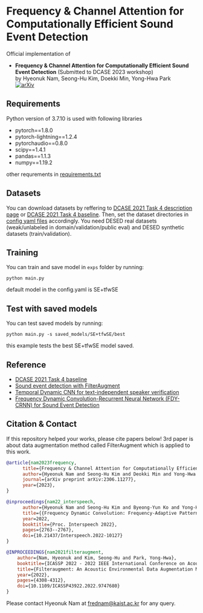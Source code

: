 # Frequency & Channel Attention for Computationally Efficient Sound Event Detection

Official implementation of <br>
 - **Frequency & Channel Attention for Computationally Efficient Sound Event Detection** (Submitted to DCASE 2023 workshop) <br>
by Hyeonuk Nam, Seong-Hu Kim, Doekki Min, Yong-Hwa Park <br>[![arXiv](https://img.shields.io/badge/arXiv-2306.11277-brightgreen)](https://arxiv.org/abs/2306.11277)<br>


## Requirements
Python version of 3.7.10 is used with following libraries
- pytorch==1.8.0
- pytorch-lightning==1.2.4
- pytorchaudio==0.8.0
- scipy==1.4.1
- pandas==1.1.3
- numpy==1.19.2


other requrements in [requirements.txt](./requirements.txt)


## Datasets
You can download datasets by reffering to [DCASE 2021 Task 4 description page](http://dcase.community/challenge2021/task-sound-event-detection-and-separation-in-domestic-environments) or [DCASE 2021 Task 4 baseline](https://github.com/DCASE-REPO/DESED_task). Then, set the dataset directories in [config yaml files](./configs/) accordingly. You need DESED real datasets (weak/unlabeled in domain/validation/public eval) and DESED synthetic datasets (train/validation).

## Training
You can train and save model in `exps` folder by running:
```shell
python main.py
```
default model in the config.yaml is SE+tfwSE

## Test with saved models
You can test saved models by running:
```shell
python main.py -s saved_models/SE+tfwSE/best
```
this example tests the best SE+tfwSE model saved.



## Reference
- [DCASE 2021 Task 4 baseline](https://github.com/DCASE-REPO/DESED_task) <br>
- [Sound event detection with FilterAugment](https://github.com/frednam93/FilterAugSED) <br>
- [Temporal Dynamic CNN for text-independent speaker verification](https://https://github.com/shkim816/temporal_dynamic_cnn)
- [Frequency Dynamic Convolution-Recurrent Neural Network (FDY-CRNN) for Sound Event Detection](https://github.com/frednam93/FDY-SED)

## Citation & Contact
If this repository helped your works, please cite papers below! 3rd paper is about data augmentation method called FilterAugment which is applied to this work.
```bib
@article{nam2023frequency,
      title={Frequency & Channel Attention for Computationally Efficient Sound Event Detection}, 
      author={Hyeonuk Nam and Seong-Hu Kim and Deokki Min and Yong-Hwa Park},
      journal={arXiv preprint arXiv:2306.11277},
      year={2023},
}

@inproceedings{nam22_interspeech,
      author={Hyeonuk Nam and Seong-Hu Kim and Byeong-Yun Ko and Yong-Hwa Park},
      title={{Frequency Dynamic Convolution: Frequency-Adaptive Pattern Recognition for Sound Event Detection}},
      year=2022,
      booktitle={Proc. Interspeech 2022},
      pages={2763--2767},
      doi={10.21437/Interspeech.2022-10127}
}

@INPROCEEDINGS{nam2021filteraugment,
    author={Nam, Hyeonuk and Kim, Seong-Hu and Park, Yong-Hwa},
    booktitle={ICASSP 2022 - 2022 IEEE International Conference on Acoustics, Speech and Signal Processing (ICASSP)}, 
    title={Filteraugment: An Acoustic Environmental Data Augmentation Method}, 
    year={2022},
    pages={4308-4312},
    doi={10.1109/ICASSP43922.2022.9747680}
}
```
Please contact Hyeonuk Nam at frednam@kaist.ac.kr for any query.
